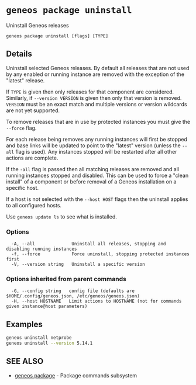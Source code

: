 # `geneos package uninstall`

Uninstall Geneos releases

```text
geneos package uninstall [flags] [TYPE]
```

## Details

Uninstall selected Geneos releases. By default all releases that are not
used by any enabled or running instance are removed with the exception
of the "latest" release.

If `TYPE` is given then only releases for that component are considered.
Similarly, if `--version VERSION` is given then only that version is
removed. `VERSION` must be an exact match and multiple versions or
version wildcards are not yet supported.

To remove releases that are in use by protected instances you must give
the `--force` flag.

For each release being removes any running instances will first be
stopped and base links will be updated to point to the "latest" version
(unless the `--all` flag is used). Any instances stopped will be
restarted after all other actions are complete.

If the `-all` flag is passed then all matching releases are removed and
all running instances stopped and disabled. This can be used to force a
"clean install" of a component or before removal of a Geneos
installation on a specific host.

If a host is not selected with the `--host HOST` flags then the
uninstall applies to all configured hosts. 

Use `geneos update ls` to see what is installed.

### Options

```text
  -A, --all              Uninstall all releases, stopping and disabling running instances
  -f, --force            Force uninstall, stopping protected instances first
  -V, --version string   Uninstall a specific version
```

### Options inherited from parent commands

```text
  -G, --config string   config file (defaults are $HOME/.config/geneos.json, /etc/geneos/geneos.json)
  -H, --host HOSTNAME   Limit actions to HOSTNAME (not for commands given instance@host parameters)
```

## Examples

```bash
geneos uninstall netprobe
geneos uninstall --version 5.14.1

```

## SEE ALSO

* [geneos package](geneos_package.md)	 - Package commands subsystem
